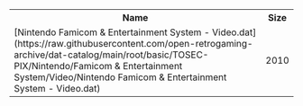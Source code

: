 <table>
<tr><th>Name</th><th>Size</th></tr>
<tr><td>[Nintendo Famicom & Entertainment System - Video.dat](https://raw.githubusercontent.com/open-retrogaming-archive/dat-catalog/main/root/basic/TOSEC-PIX/Nintendo/Famicom & Entertainment System/Video/Nintendo Famicom & Entertainment System - Video.dat)</td><td>2010</td></tr>
</table>
